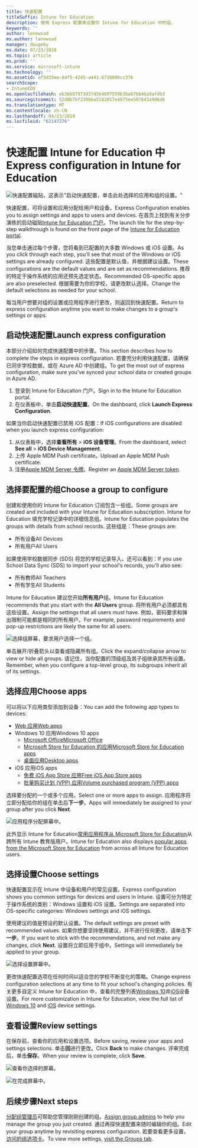 ```yaml
---
title: 快速配置
titleSuffix: Intune for Education
description: 使用 Express 配置来设置你 Intune for Education 中的组。
keywords: ''
author: lenewsad
ms.author: lanewsad
manager: dougeby
ms.date: 07/23/2018
ms.topic: article
ms.prod: ''
ms.service: microsoft-intune
ms.technology: ''
ms.assetid: af5d35ee-84f5-4245-a441-671600bcc376
searchScope:
- IntuneEDU
ms.openlocfilehash: eb3b697973d37d5b4697559b3ba87b64ba9afdb3
ms.sourcegitcommit: 52d0b7bf230bba5182057e4875ee507843a906d6
ms.translationtype: MT
ms.contentlocale: zh-CN
ms.lasthandoff: 04/23/2019
ms.locfileid: "62147276"
---
```

# <a name="express-configuration-in-intune-for-education"></a><span data-ttu-id="c3a90-103">快速配置 Intune for Education 中</span><span class="sxs-lookup"><span data-stu-id="c3a90-103">Express configuration in Intune for Education</span></span>

  ![快速配置磁贴，这表示"启动快速配置，单击此处选择的应用和组的设置。"](./media/express-config-001-launch-tile.png)

<span data-ttu-id="c3a90-105">快速配置，可将设置和应用分配给用户和设备。</span><span class="sxs-lookup"><span data-stu-id="c3a90-105">Express Configuration enables you to assign settings and apps to users and devices.</span></span> <span data-ttu-id="c3a90-106">在首页上找到有关分步演练的启动磁贴[Intune for Education 门户](https://intuneeducation.portal.azure.com)。</span><span class="sxs-lookup"><span data-stu-id="c3a90-106">The launch tile for the step-by-step walkthrough is found on the front page of the [Intune for Education portal](https://intuneeducation.portal.azure.com).</span></span> 

<span data-ttu-id="c3a90-107">当您单击通过每个步骤，您将看到已配置的大多数 Windows 或 iOS 设置。</span><span class="sxs-lookup"><span data-stu-id="c3a90-107">As you click through each step, you'll see that most of the Windows or iOS settings are already configured.</span></span> <span data-ttu-id="c3a90-108">这些配置是默认值，并根据建议设置。</span><span class="sxs-lookup"><span data-stu-id="c3a90-108">These configurations are the default values and are set as recommendations.</span></span> <span data-ttu-id="c3a90-109">推荐的特定于操作系统的应用还预先选定状态。</span><span class="sxs-lookup"><span data-stu-id="c3a90-109">Recommended OS-specific apps are also preselected.</span></span> <span data-ttu-id="c3a90-110">根据需要为你的学校，请更改默认选择。</span><span class="sxs-lookup"><span data-stu-id="c3a90-110">Change the default selections as needed for your school.</span></span> 

<span data-ttu-id="c3a90-111">每当用户想要对组的设置或应用程序进行更改，则返回到快速配置。</span><span class="sxs-lookup"><span data-stu-id="c3a90-111">Return to express configuration anytime you want to make changes to a group's settings or apps.</span></span> 

## <a name="launch-express-configuration"></a><span data-ttu-id="c3a90-112">启动快速配置</span><span class="sxs-lookup"><span data-stu-id="c3a90-112">Launch express configuration</span></span>
<span data-ttu-id="c3a90-113">本部分介绍如何完成快速配置中的步骤。</span><span class="sxs-lookup"><span data-stu-id="c3a90-113">This section describes how to complete the steps in express configuration.</span></span> <span data-ttu-id="c3a90-114">若要充分利用快速配置，请确保已同步学校数据，或在 Azure AD 中创建组。</span><span class="sxs-lookup"><span data-stu-id="c3a90-114">To get the most out of express configuration, make sure you've synced your school data or created groups in Azure AD.</span></span> 

1. <span data-ttu-id="c3a90-115">登录到 Intune for Education 门户。</span><span class="sxs-lookup"><span data-stu-id="c3a90-115">Sign in to the Intune for Education portal.</span></span>
2. <span data-ttu-id="c3a90-116">在仪表板中，单击**启动快速配置**。</span><span class="sxs-lookup"><span data-stu-id="c3a90-116">On the dashboard, click **Launch Express Configuration**.</span></span>  

<span data-ttu-id="c3a90-117">如果当你启动快速配置已禁用 iOS 配置：</span><span class="sxs-lookup"><span data-stu-id="c3a90-117">If iOS configurations are disabled when you launch express configuration:</span></span>  
1. <span data-ttu-id="c3a90-118">从仪表板中，选择**查看所有** > **iOS 设备管理**。</span><span class="sxs-lookup"><span data-stu-id="c3a90-118">From the dashboard, select **See all** > **iOS Device Management**.</span></span>
2. <span data-ttu-id="c3a90-119">上传 Apple MDM Push certificate。</span><span class="sxs-lookup"><span data-stu-id="c3a90-119">Upload an Apple MDM Push certificate.</span></span>
3. <span data-ttu-id="c3a90-120">注册[Apple MDM Server 令牌](setup-ios-device-management.md)。</span><span class="sxs-lookup"><span data-stu-id="c3a90-120">Register an [Apple MDM Server token](setup-ios-device-management.md).</span></span>

## <a name="choose-a-group-to-configure"></a><span data-ttu-id="c3a90-121">选择要配置的组</span><span class="sxs-lookup"><span data-stu-id="c3a90-121">Choose a group to configure</span></span>

<span data-ttu-id="c3a90-122">创建和使用你的 Intune for Education 订阅包含一些组。</span><span class="sxs-lookup"><span data-stu-id="c3a90-122">Some groups are created and included with your Intune for Education subscription.</span></span> <span data-ttu-id="c3a90-123">Intune for Education 填充学校记录中的详细信息组。</span><span class="sxs-lookup"><span data-stu-id="c3a90-123">Intune for Education populates the groups with details from school records.</span></span> <span data-ttu-id="c3a90-124">这些组是：</span><span class="sxs-lookup"><span data-stu-id="c3a90-124">These groups are:</span></span>  

 * <span data-ttu-id="c3a90-125">所有设备</span><span class="sxs-lookup"><span data-stu-id="c3a90-125">All Devices</span></span>  
 * <span data-ttu-id="c3a90-126">所有用户</span><span class="sxs-lookup"><span data-stu-id="c3a90-126">All Users</span></span>  
 
<span data-ttu-id="c3a90-127">如果使用学校数据同步 (SDS) 将您的学校记录导入，还可以看到：</span><span class="sxs-lookup"><span data-stu-id="c3a90-127">If you use School Data Sync (SDS) to import your school's records, you'll also see:</span></span>  

 * <span data-ttu-id="c3a90-128">所有教师</span><span class="sxs-lookup"><span data-stu-id="c3a90-128">All Teachers</span></span>  
 * <span data-ttu-id="c3a90-129">所有学生</span><span class="sxs-lookup"><span data-stu-id="c3a90-129">All Students</span></span>  

<span data-ttu-id="c3a90-130">Intune for Education 建议您开始**所有用户**组。</span><span class="sxs-lookup"><span data-stu-id="c3a90-130">Intune for Education recommends that you start with the **All Users** group.</span></span> <span data-ttu-id="c3a90-131">将所有用户必须都具有这些设置。</span><span class="sxs-lookup"><span data-stu-id="c3a90-131">Assign the settings that all users must have.</span></span> <span data-ttu-id="c3a90-132">例如，密码要求和弹出限制可能都是相同的所有用户。</span><span class="sxs-lookup"><span data-stu-id="c3a90-132">For example, password requirements and pop-up restrictions are likely the same for all users.</span></span>

  ![选择组屏幕，要求用户选择一个组。](./media/express-config-004-choose-group.png)

<span data-ttu-id="c3a90-134">单击展开/折叠箭头以查看或隐藏所有组。</span><span class="sxs-lookup"><span data-stu-id="c3a90-134">Click the expand/collapse arrow to view or hide all groups.</span></span> <span data-ttu-id="c3a90-135">请记住，当你配置的顶级组及其子组继承其所有设置。</span><span class="sxs-lookup"><span data-stu-id="c3a90-135">Remember, when you configure a top-level group, its subgroups inherit all of its settings.</span></span>

## <a name="choose-apps"></a><span data-ttu-id="c3a90-136">选择应用</span><span class="sxs-lookup"><span data-stu-id="c3a90-136">Choose apps</span></span>

<span data-ttu-id="c3a90-137">可以将以下应用类型添加到设备：</span><span class="sxs-lookup"><span data-stu-id="c3a90-137">You can add the following app types to devices:</span></span>
* [<span data-ttu-id="c3a90-138">Web 应用</span><span class="sxs-lookup"><span data-stu-id="c3a90-138">Web apps</span></span>](add-web-apps-edu.md)
* <span data-ttu-id="c3a90-139">Windows 10 应用</span><span class="sxs-lookup"><span data-stu-id="c3a90-139">Windows 10 apps</span></span>
    * [<span data-ttu-id="c3a90-140">Microsoft Office</span><span class="sxs-lookup"><span data-stu-id="c3a90-140">Microsoft Office</span></span>](install-office.md)
    * [<span data-ttu-id="c3a90-141">Microsoft Store for Education 的应用</span><span class="sxs-lookup"><span data-stu-id="c3a90-141">Microsoft Store for Education apps</span></span>](acquire-store-apps.md)
    * [<span data-ttu-id="c3a90-142">桌面应用</span><span class="sxs-lookup"><span data-stu-id="c3a90-142">Desktop apps</span></span>](add-desktop-apps-edu.md)
* <span data-ttu-id="c3a90-143">iOS 应用</span><span class="sxs-lookup"><span data-stu-id="c3a90-143">iOS apps</span></span>
    * [<span data-ttu-id="c3a90-144">免费 iOS App Store 应用</span><span class="sxs-lookup"><span data-stu-id="c3a90-144">Free iOS App Store apps</span></span>](add-apps-ios.md)
    * [<span data-ttu-id="c3a90-145">批量购买计划 (VPP) 应用</span><span class="sxs-lookup"><span data-stu-id="c3a90-145">Volume purchased program (VPP) apps</span></span>](add-vpp-apps-ios.md)

<span data-ttu-id="c3a90-146">选择要分配的一个或多个应用。</span><span class="sxs-lookup"><span data-stu-id="c3a90-146">Select one or more apps to assign.</span></span> <span data-ttu-id="c3a90-147">应用程序将立即分配给你的组在单击后**下一步**。</span><span class="sxs-lookup"><span data-stu-id="c3a90-147">Apps will immediately be assigned to your group after you click **Next**.</span></span>

  ![应用程序分配屏幕中。](./media/express-config-005-choose-apps.png)

<span data-ttu-id="c3a90-150">此外显示 Intune for Education[常用应用程序从 Microsoft Store for Education](add-popular-apps-edu.md)从跨所有 Intune 教育版用户。</span><span class="sxs-lookup"><span data-stu-id="c3a90-150">Intune for Education also displays [popular apps from the Microsoft Store for Education](add-popular-apps-edu.md) from across all Intune for Education users.</span></span>


## <a name="choose-settings"></a><span data-ttu-id="c3a90-151">选择设置</span><span class="sxs-lookup"><span data-stu-id="c3a90-151">Choose settings</span></span>
<span data-ttu-id="c3a90-152">快速配置显示在 Intune 中设备和用户的常见设置。</span><span class="sxs-lookup"><span data-stu-id="c3a90-152">Express configuration shows you common settings for devices and users in Intune.</span></span> <span data-ttu-id="c3a90-153">设置可分为特定于操作系统的类别：Windows 设置和 iOS 设置。</span><span class="sxs-lookup"><span data-stu-id="c3a90-153">Settings are separated into OS-specific categories: Windows settings and iOS settings.</span></span>

<span data-ttu-id="c3a90-154">使用建议的值是预设的默认设置。</span><span class="sxs-lookup"><span data-stu-id="c3a90-154">The default settings are preset with recommended values.</span></span> <span data-ttu-id="c3a90-155">如果你想要坚持使用建议，并不进行任何更改，请单击**下一步**。</span><span class="sxs-lookup"><span data-stu-id="c3a90-155">If you want to stick with the recommendations, and not make any changes, click **Next**.</span></span> <span data-ttu-id="c3a90-156">设置将立即应用于组中。</span><span class="sxs-lookup"><span data-stu-id="c3a90-156">Settings will immediately be applied to your group.</span></span> 

  ![选择设置屏幕中。](./media/express-config-006-choose-settings.png)


<span data-ttu-id="c3a90-159">更改快速配置选项在任何时间以适合您的学校不断变化的策略。</span><span class="sxs-lookup"><span data-stu-id="c3a90-159">Change express configuration selections at any time to fit your school's changing policies.</span></span> <span data-ttu-id="c3a90-160">有关更多自定义 Intune for Education 中，查看的完整列表[Windows 10](all-edu-settings-windows.md)并[iOS](all-edu-settings-ios.md)设备设置。</span><span class="sxs-lookup"><span data-stu-id="c3a90-160">For more customization in Intune for Education, view the full list of [Windows 10](all-edu-settings-windows.md) and [iOS](all-edu-settings-ios.md) device settings.</span></span>

## <a name="review-settings"></a><span data-ttu-id="c3a90-161">查看设置</span><span class="sxs-lookup"><span data-stu-id="c3a90-161">Review settings</span></span>

<span data-ttu-id="c3a90-162">在保存前，查看你的应用和设置选项。</span><span class="sxs-lookup"><span data-stu-id="c3a90-162">Before saving, review your apps and settings selections.</span></span> <span data-ttu-id="c3a90-163">单击**回**进行更改。</span><span class="sxs-lookup"><span data-stu-id="c3a90-163">Click **Back** to make changes.</span></span> <span data-ttu-id="c3a90-164">评审完成后，单击**保存**。</span><span class="sxs-lookup"><span data-stu-id="c3a90-164">When your review is complete, click **Save**.</span></span>

 ![查看你选择的屏幕。](./media/express-config-007-save-changes.png)  

  ![在完成屏幕中。](./media/express-config-008-all-done.png)

## <a name="next-steps"></a><span data-ttu-id="c3a90-170">后续步骤</span><span class="sxs-lookup"><span data-stu-id="c3a90-170">Next steps</span></span>
<span data-ttu-id="c3a90-171">[分配组管理员](group-admin-delegate.md)可帮助您管理刚刚创建的组。</span><span class="sxs-lookup"><span data-stu-id="c3a90-171">[Assign group admins](group-admin-delegate.md) to help you manage the group you just created.</span></span> <span data-ttu-id="c3a90-172">通过再探快速配置来随时编辑你的组。</span><span class="sxs-lookup"><span data-stu-id="c3a90-172">Edit your group anytime by revisiting express configuration.</span></span> <span data-ttu-id="c3a90-173">若要查看更多设置，[访问的组选项卡](create-groups.md)。</span><span class="sxs-lookup"><span data-stu-id="c3a90-173">To view more settings, [visit the Groups tab](create-groups.md).</span></span>

